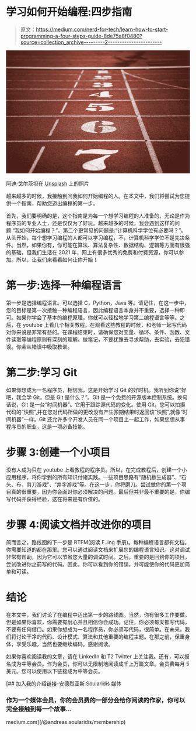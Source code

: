# 学习如何开始编程:四步指南

> 原文：<https://medium.com/nerd-for-tech/learn-how-to-start-programming-a-four-steps-guide-8de75a8f0480?source=collection_archive---------2----------------------->

![](img/ec341bf4a94d394715d6de8ddfdc1d5f.png)

阿迪·戈尔茨坦在 [Unsplash](https://unsplash.com?utm_source=medium&utm_medium=referral) 上的照片

越来越多的时候，我接触到问我如何开始编程的人。在本文中，我们将尝试为您提供一个指南，帮助您迈出编程的第一步。

首先，我们要明确的是，这个指南是为每一个想学习编程的人准备的，无论是作为程序员的专业人士，还是仅仅为了好玩。越来越多的时候，我会遇到这样的问题:“我如何开始编程？”。第二个更常见的问题是:“计算机科学学位有必要吗？”。从头开始，每个想学习编程的人都可以学习编程，不，计算机科学学位不是先决条件。当然，如果你有，你可能在算法、算法复杂性、数据结构、逻辑等方面有很强的基础，但我们生活在 2021 年，网上有很多优秀的免费和付费资源，你可以参加。所以，让我们来看看如何让你开始！

# 第一步:选择一种编程语言

第一步是选择编程语言。可以选择 C，Python，Java 等。请记住，在这一步中，您的目标是第一次接触一种编程语言，因此编程语言本身并不重要，选择一种即可。如果你学会了基本的编程原理，你就可以轻松地学习第二编程语言等等。之后，在 youtube 上看几个相关教程。在观看这些教程的时候，和老师一起写代码对你来说是非常有益的。在课程结束时，请确保您对变量、循环、条件、函数、文件读取等编程原则有深刻的理解。做笔记，不要犹豫去寻求帮助，去实验，去犯错误。你会从错误中吸取教训。

# 第二步:学习 Git

如果你想成为一名程序员，相信我，这是开始学习 Git 的好时机。我听到你说“好吧，我会学 Git，但是 Git 是什么？”。Git 是一个免费的开源版本控制系统。换句话说，Git 是一台“时间机器”。它用于跟踪源代码的变化。使用 Git，您可以拍摄代码的“快照”,并在您对代码所做的更改没有产生预期结果时返回该“快照”,就像“时间机器”一样。Git 还允许多个开发人员在同一个项目上一起工作，如果您想从事程序员的职业，这是一项必备技能。

# 步骤 3:创建一个小项目

没有人成为只在 youtube 上看教程的程序员。所以，在完成教程后，创建一个小应用程序，将你学到的所有知识付诸实践。一些项目思路有“随机数生成器”、“石头、布、剪刀游戏”、“井字游戏”等。在这一步，你将磨刀。尝试做你的第一个项目真的很重要，因为你会面对你必须解决的问题。最后但并非最不重要的是，你编写代码并获得经验，这在将来是有价值的。

# 步骤 4:阅读文档并改进你的项目

简而言之，路线图的下一步是 RTFM(阅读 F..ing 手册)。每种编程语言都有文档。你需要知道的都在那里。您可以通过阅读文档来扩展您的编程语言知识。这对调试非常有帮助，因为它可以节省您大量的调试时间。之后，重要的是回到你的项目，尝试改进你之前写的代码。因此，你可以看到你的错误，并可能使你的代码更加简单和可读。

# 结论

在本文中，我们讨论了在编程中迈出第一步的路线图。当然，你有很多工作要做。但是如果你喜欢，你需要有耐心并且相信你会成功。记住，你必须每天都写代码，不要有任何借口。如果你想成为一名程序员，你必须写代码，很简单。在未来，我们将讨论干净的代码、设计模式、算法和其他重要的编程主题。在那之前，保重身体，享受乐趣，当然也要继续编码。感谢阅读。

如果你喜欢阅读我的文章，请在 LinkedIn 和 T2 Twitter 上关注我。还有，可以报名成为中等会员。作为会员，你可以无限制地阅读成千上万篇文章。会员费每月 5 美元。您可以使用以下链接成为中等会员。

[](/@andreas.soularidis/membership) [## 加入我的介绍链接-安德烈亚斯 Soularidis 媒体

### 作为一个媒体会员，你的会员费的一部分会给你阅读的作家，你可以完全接触到每一个故事…

medium.com](/@andreas.soularidis/membership)